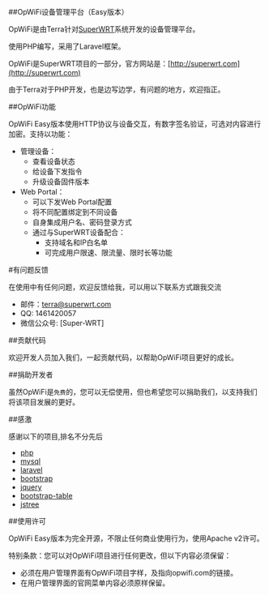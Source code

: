 
##OpWiFi设备管理平台（Easy版本）

OpWiFi是由Terra针对[SuperWRT](http://superwrt.com)系统开发的设备管理平台。

使用PHP编写，采用了Laravel框架。

OpWiFi是SuperWRT项目的一部分，官方网站是：[http://superwrt.com](http://superwrt.com)

由于Terra对于PHP开发，也是边写边学，有问题的地方，欢迎指正。

##OpWiFi功能

OpWiFi Easy版本使用HTTP协议与设备交互，有数字签名验证，可选对内容进行加密。支持以功能：

* 管理设备：
    * 查看设备状态
    * 给设备下发指令
    * 升级设备固件版本
* Web Portal：
    * 可以下发Web Portal配置
    * 将不同配置绑定到不同设备
    * 自身集成用户名、密码登录方式
    * 通过与SuperWRT设备配合：
        * 支持域名和IP白名单
        * 可完成用户限速、限流量、限时长等功能

#有问题反馈

在使用中有任何问题，欢迎反馈给我，可以用以下联系方式跟我交流

* 邮件：[terra@superwrt.com](terra@superwrt.com)
* QQ: 1461420057
* 微信公众号: [Super-WRT]


##贡献代码

欢迎开发人员加入我们，一起贡献代码，以帮助OpWiFi项目更好的成长。

##捐助开发者

虽然OpWiFi是`免费`的，您可以无偿使用，但也希望您可以捐助我们，以支持我们将该项目发展的更好。

##感激

感谢以下的项目,排名不分先后

* [php](http://www.php.net)
* [mysql](http://www.mysql.com)
* [laravel](http://laravel.com)
* [bootstrap](http://getbootstrap.com)
* [jquery](http://jquery.com)
* [bootstrap-table](http://bootstrap-table.wenzhixin.net.cn)
* [jstree](http://www.jstree.com)

##使用许可

OpWiFi Easy版本为完全开源，不限止任何商业使用行为，使用Apache v2许可。

特别条款：您可以对OpWiFi项目进行任何更改，但以下内容必须保留：

* 必须在用户管理界面有OpWiFi项目字样，及指向opwifi.com的链接。
* 在用户管理界面的官网菜单内容必须原样保留。
